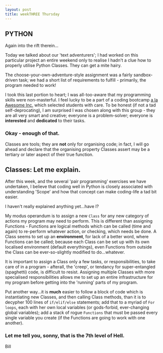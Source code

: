 ```yaml
---
layout: post
title: weekTHREE Thursday
---
```

<h2>PYTHON</h2>
<!--subscript-->
Again into the rift therein...<br />
<p>Today we talked about our 'text adventurers'; I had worked on this particular project an entire weekend only to realise I hadn't a clue how to properly utilise Python Classes. They can get a mite hairy.</p>
<p>The choose-your-own-adventure-style assignment was a fairly sandbox-driven task; we had a short list of requirements to fulfill - primarily, the program needed to work!</p>
<p>I took this last portion to heart; I was all-too-aware that my programming skills were non-masterful. I feel lucky to be a part of a coding bootcamp <a href="https://www.awesomeinc.org/">a la Awesome Inc.</a> which selected students with care. To be honest (if not a tad self-deprocating), I am surprised I was chosen along with this group - they are all very smart and creative; everyone is a problem-solver; everyone is <strong>interested</strong> and <strong>dedicated</strong> to their tasks.</p>
<h3>Okay - enough of that.</h3>
<p>Classes are tools; they are <strong>not</strong> only for organising code; in fact, I will go ahead and declare that the organising property Classes assert may be a tertiary or later aspect of their true function.</p>
<h2>Classes: Let me explain.</h2>
<p>After this week, and the several 'pair programming' exercises we have undertaken, I believe that coding well in Python is closely associated with understanding 'Scope' and how that concept can make coding-life a tad bit easier.</p>
<p>I haven't really explained anything yet...have I?</p>
<p>My modus operandum is to assign a new  <code>Class</code> for any new category of actions my program may need to perform. This is different than assigning Functions - Functions are logical methods which can be called (time and again) to re-perform whatever action, or checking, which needs be done. A Class seems to set up an <strong>environment</strong>, for lack of a better word, where Functions can be called; because each Class can be set up with its own localised environment (default everythings), even Functions from outside the Class can be ever-so-slightly modified to do...whatever.</p>
<p>It is important to assign a Class only a few tasks, or responsibilities, to take care of in a program - afterall, the 'creep', or tendancy for super-entangled (spaghetti) code, is difficult to resist. Assigning multiple Classes with more specialised responsibilities allows me to set up an entire infrastructure for my program before getting into the 'running' parts of my program.</p>
<p>Put another way...it is <strong>much</strong> easier to follow a block of code which is instantiating new Classes, and then calling Class methods, than it is to decypher 100 lines of  <code>if/elif/else</code> statements; add that to a myriad of <code>For loops</code>, each with her own local variables (or gods-forbid, ever-changing global variables); add a stack of rogue <code>Functions</code> that must be passed every single variable you create (if the Functions are going to work with one another).</p>
<h3>Let me tell you, sonny, that is the 7th level of Hell.</h3>
<div class="signature">Bill</div>